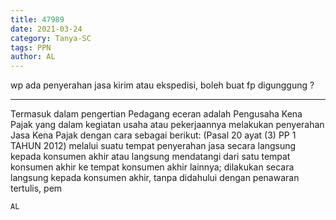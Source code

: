 ```yaml
---
title: 47989
date: 2021-03-24
category: Tanya-SC
tags: PPN
author: AL
---
```


wp ada penyerahan jasa kirim atau ekspedisi, boleh buat fp digunggung ?

---

Termasuk dalam pengertian Pedagang eceran adalah Pengusaha Kena Pajak yang dalam kegiatan usaha atau pekerjaannya melakukan penyerahan Jasa Kena Pajak dengan cara sebagai berikut: (Pasal 20 ayat (3) PP 1 TAHUN 2012) melalui suatu tempat penyerahan jasa secara langsung kepada konsumen akhir atau langsung mendatangi dari satu tempat konsumen akhir ke tempat konsumen akhir lainnya; dilakukan secara langsung kepada konsumen akhir, tanpa didahului dengan penawaran tertulis, pem

`AL`
